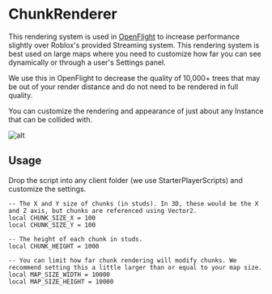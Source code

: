 # ChunkRenderer
This rendering system is used in [OpenFlight](https://www.roblox.com/games/79799490063452) to increase performance slightly over Roblox's provided Streaming system. This rendering system is best used on large maps where you need to customize how far you can see dynamically or through a user's Settings panel.

We use this in OpenFlight to decrease the quality of 10,000+ trees that may be out of your render distance and do not need to be rendered in full quality.

You can customize the rendering and appearance of just about any Instance that can be collided with.

![alt](https://github.com/user-attachments/assets/d119a2ef-a488-41b7-842e-602a86e6d65d)

## Usage
Drop the script into any client folder (we use StarterPlayerScripts) and customize the settings.
```luau
-- The X and Y size of chunks (in studs). In 3D, these would be the X and Z axis, but chunks are referenced using Vector2.
local CHUNK_SIZE_X = 100
local CHUNK_SIZE_Y = 100

-- The height of each chunk in studs.
local CHUNK_HEIGHT = 1000

-- You can limit how far chunk rendering will modify chunks. We recommend setting this a little larger than or equal to your map size.
local MAP_SIZE_WIDTH = 10000
local MAP_SIZE_HEIGHT = 10000
```
